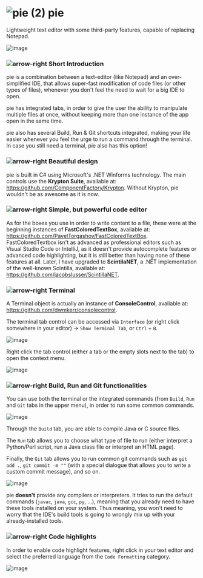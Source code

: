 # ![pie (2)](https://user-images.githubusercontent.com/39602100/226106760-a2dca0ad-8435-452b-9bb8-0b29a985d9a4.png) pie
Lightweight text editor with some third-party features, capable of replacing Notepad.

![image](https://i.imgur.com/QUWQX4f.png)

### ![arrow-right](https://user-images.githubusercontent.com/39602100/226106727-60b84260-3f49-44eb-a36d-a76d1ae2e2c1.png) Short Introduction
pie is a combination between a text-editor (like Notepad) and an over-simplified IDE, that allows super-fast modification of code files (or other types of files), whenever you don't feel the need to wait for a big IDE to open.

pie has integrated tabs, in order to give the user the ability to manipulate multiple files at once, without keeping more than one instance of the app open in the same time.

pie also has several Build, Run & Git shortcuts integrated, making your life easier whenever you feel the urge to run a command through the terminal. In case you still need a terminal, pie also has this option!

### ![arrow-right](https://user-images.githubusercontent.com/39602100/226106727-60b84260-3f49-44eb-a36d-a76d1ae2e2c1.png) Beautiful design
pie is built in C# using Microsoft's .NET Winforms technology. The main controls use the **Krypton Suite**, available at: https://github.com/ComponentFactory/Krypton. Without Krypton, pie wouldn't be as awesome as it is now.

### ![arrow-right](https://user-images.githubusercontent.com/39602100/226106727-60b84260-3f49-44eb-a36d-a76d1ae2e2c1.png) Simple, but powerful code editor
As for the boxes you use in order to write content to a file, these were at the beginning instances of **FastColoredTextBox**, available at: https://github.com/PavelTorgashov/FastColoredTextBox. FastColoredTextbox isn't as advanced as professional editors such as Visual Studio Code or IntelliJ, as it doesn't provide autocomplete features or advanced code highlighting, but it is still better than having none of these features at all. Later, I have upgraded to **ScintilaNET**, a .NET implementation of the well-known Scintilla, available at: https://github.com/jacobslusser/ScintillaNET.

### ![arrow-right](https://user-images.githubusercontent.com/39602100/226106727-60b84260-3f49-44eb-a36d-a76d1ae2e2c1.png) Terminal
A Terminal object is actually an instance of **ConsoleControl**, available at: https://github.com/dwmkerr/consolecontrol.

The terminal tab control can be accessed via `Interface` (or right click somewhere in your editor) -> `Show Terminal Tab`, or `Ctrl` + `B`.

![image](https://i.imgur.com/9CxdGle.png)

Right click the tab control (either a tab or the empty slots next to the tab) to open the context menu.

![image](https://imgur.com/rhu7qVB.png)

### ![arrow-right](https://user-images.githubusercontent.com/39602100/226106727-60b84260-3f49-44eb-a36d-a76d1ae2e2c1.png) Build, Run and Git functionalities
You can use both the terminal or the integrated commands (from `Build`, `Run` and `Git` tabs in the upper menu), in order to run some common commands.

![image](https://imgur.com/zYc0plN.png)

Through the `Build` tab, you are able to compile Java or C source files. 

The `Run` tab allows you to choose what type of file to run (either interpret a Python/Perl script, run a Java class file or interpret an HTML page). 

Finally, the `Git` tab allows you to run common git commands such as `git add .`, `git commit -m ""` (with a special dialogue that allows you to write a custom commit message), and so on.

![image](https://i.imgur.com/Hug2ydu.png)

pie **doesn't** provide any compilers or interpreters. It tries to run the default commands (`javac`, `java`, `gcc`, `py`, ...), meaning that you already need to have these tools installed on your system. Thus meaning, you won't need to worry that the IDE's build tools is going to wrongly mix up with your already-installed tools.

### ![arrow-right](https://user-images.githubusercontent.com/39602100/226106727-60b84260-3f49-44eb-a36d-a76d1ae2e2c1.png) Code highlights
In order to enable code highlight features, right click in your text editor and select the preferred language from the `Code Formatting` category.

![image](https://imgur.com/DcM92xJ.png)
